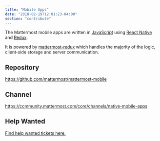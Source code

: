 ```yaml
---
title: "Mobile Apps"
date: "2018-02-19T12:01:23-04:00"
section: "contribute"
---
```


The Mattermost mobile apps are written in [JavaScript](https://golang.org/) using [React Native](https://facebook.github.io/react-native/) and [Redux](http://redux.js.org/).

It is powered by [mattermost-redux](/contribute/redux) which handles the majority of the logic, client-side storage and server communication.

## Repository

https://github.com/mattermost/mattermost-mobile

## Channel

https://community.mattermost.com/core/channels/native-mobile-apps

## Help Wanted

[Find help wanted tickets here.](https://github.com/mattermost/mattermost-mobile/issues?q=is%3Aopen+is%3Aissue+label%3A%22Help+Wanted%22)
